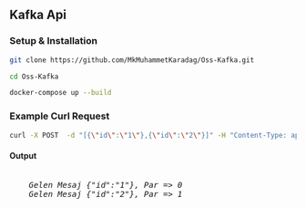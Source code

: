 ## Kafka Api



### Setup & Installation

```sh
git clone https://github.com/MkMuhammetKaradag/Oss-Kafka.git
```

```sh
cd Oss-Kafka
```

```sh
docker-compose up --build
```

### Example Curl Request
```sh
curl -X POST  -d "[{\"id\":\"1\"},{\"id\":\"2\"}]" -H "Content-Type: application/json" localhost:3000/producer
```

#### Output
<pre>
<i>
    Gelen Mesaj {"id":"1"}, Par => 0
    Gelen Mesaj {"id":"2"}, Par => 1
</i>
</pre>
